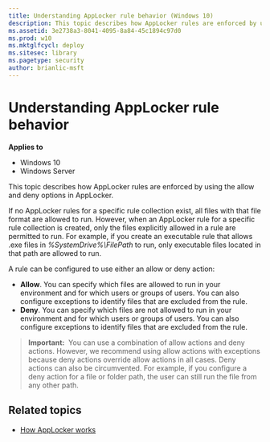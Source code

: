 ```yaml
---
title: Understanding AppLocker rule behavior (Windows 10)
description: This topic describes how AppLocker rules are enforced by using the allow and deny options in AppLocker.
ms.assetid: 3e2738a3-8041-4095-8a84-45c1894c97d0
ms.prod: w10
ms.mktglfcycl: deploy
ms.sitesec: library
ms.pagetype: security
author: brianlic-msft
---
```


# Understanding AppLocker rule behavior

**Applies to**
 -   Windows 10 
 -   Windows Server

This topic describes how AppLocker rules are enforced by using the allow and deny options in AppLocker.

If no AppLocker rules for a specific rule collection exist, all files with that file format are allowed to run. However, when an AppLocker rule for a specific rule collection is created, only the files explicitly allowed in a rule are permitted to run. For example, if you create an executable rule that allows .exe files in *%SystemDrive%\\FilePath* to run, only executable files located in that path are allowed to run.

A rule can be configured to use either an allow or deny action:

-   **Allow**. You can specify which files are allowed to run in your environment and for which users or groups of users. You can also configure exceptions to identify files that are excluded from the rule.
-   **Deny**. You can specify which files are not allowed to run in your environment and for which users or groups of users. You can also configure exceptions to identify files that are excluded from the rule.

>**Important:**  You can use a combination of allow actions and deny actions. However, we recommend using allow actions with exceptions because deny actions override allow actions in all cases. Deny actions can also be circumvented. For example, if you configure a deny action for a file or folder path, the user can still run the file from any other path.
 
## Related topics

- [How AppLocker works](how-applocker-works-techref.md)
